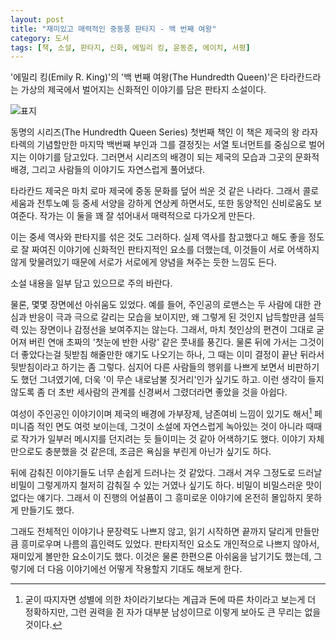 ```yaml
---
layout: post
title: "재미있고 매력적인 중동풍 판타지 - 백 번째 여왕"
category: 도서
tags: [책, 소설, 판타지, 신화, 에밀리 킹, 윤동준, 에이치, 서평]
---
```


'에밀리 킹(Emily R. King)'의
'백 번째 여왕(The Hundredth Queen)'은
타라칸드라는 가상의 제국에서 벌어지는 신화적인 이야기를 담은 판타지 소설이다.

![표지](https://lh3.googleusercontent.com/OwSifxhQjgzz96ZkXUn14u5hnOt-kmlPqgurEcPtV4lzGY_TFvP0e79cFK8CqDMm1Qn5ISlaEMsrKQ=s480)

동명의 시리즈(The Hundredth Queen Series) 첫번째 책인 이 책은
제국의 왕 라자 타렉의 기념할만한 마지막 백번째 부인과
그를 결정짓는 서열 토너먼트를 중심으로 벌어지는 이야기를 담고있다.
그러면서 시리즈의 배경이 되는 제국의 모습과 그곳의 문화적 배경,
그리고 사람들의 이야기도 자연스럽게 풀어냈다.

타라칸드 제국은 마치 로마 제국에 중동 문화를 덮어 씌운 것 같은 나라다.
그래서 콜로세움과 전투노예 등 중세 서양을 강하게 연상케 하면서도,
또한 동양적인 신비로움도 보여준다.
작가는 이 둘을 꽤 잘 섞어내서 매력적으로 다가오게 만든다.

이는 중세 역사와 판타지를 섞은 것도 그러하다.
실제 역사를 참고했다고 해도 좋을 정도로 잘 짜여진 이야기에 신화적인 판타지적인 요소를 더했는데,
이것들이 서로 어색하지 않게 맞물려있기 때문에
서로가 서로에게 양념을 쳐주는 듯한 느낌도 든다.


<div class="im im-warning">
소설 내용을 일부 담고 있으므로 주의 바란다.
</div>


물론, 몇몇 장면에선 아쉬움도 있었다.
예를 들어, 주인공의 로맨스는
두 사람에 대한 관심과 반응이 극과 극으로 갈리는 모습을 보이지만,
왜 그렇게 된 것인지 납득할만큼 설득력 있는 장면이나 감정선을 보여주지는 않는다.
그래서, 마치 첫인상의 편견이 그대로 굳어져 버린 연애 초짜의 '첫눈에 반한 사랑' 같은 풋내를 풍긴다.
물론 뒤에 가서는 그것이 더 좋았다는걸 뒷받침 해줄만한 얘기도 나오기는 하나,
그 때는 이미 결정이 끝난 뒤라서 뒷받침이라고 하기는 좀 그렇다.
심지어 다른 사람들의 행위를 나쁘게 보면서 비판하기도 했던 그녀였기에,
더욱 '이 무슨 내로남불 짓거리'인가 싶기도 하고.
이런 생각이 들지 않도록 좀 더 초반 세사람의 관계를 신경써서 그렸더라면 좋았을 것을 아쉽다.

여성이 주인공인 이야기이며 제국의 배경에 가부장제, 남존여비 느낌이 있기도 해서[^1]
페미니즘 적인 면도 여럿 보이는데,
그것이 소설에 자연스럽게 녹아있는 것이 아니라
때때로 작가가 일부러 메시지를 던지려는 듯 들이미는 것 같아 어색하기도 했다.
이야기 자체만으로도 충분했을 것 같은데, 조금은 욕심을 부린게 아닌가 싶기도 하다.

[^1]: 굳이 따지자면 성별에 의한 차이라기보다는 계급과 돈에 따른 차이라고 보는게 더 정확하지만, 그런 권력을 쥔 자가 대부분 남성이므로 이렇게 보아도 큰 무리는 없을 것이다.

뒤에 감춰진 이야기들도 너무 손쉽게 드러나는 것 같았다.
그래서 겨우 그정도로 드러날 비밀이 그렇게까지 철저히 감춰질 수 있는 거였나 싶기도 하다.
비밀이 비밀스러운 맛이 없다는 얘기다.
그래서 이 진행의 어설픔이 그 흥미로운 이야기에 온전히 몰입하지 못하게 만들기도 했다.

그래도 전체적인 이야기나 문장력도 나쁘지 않고,
읽기 시작하면 끝까지 달리게 만들만큼 흥미로우며 나름의 흡인력도 있었다.
판타지적인 요소도 개인적으로 나쁘지 않아서,
재미있게 볼만한 요소이기도 했다.
이것은 물론 한편으론 아쉬움을 남기기도 했는데,
그렇기에 더 다음 이야기에선 어떻게 작용할지 기대도 해보게 한다.
